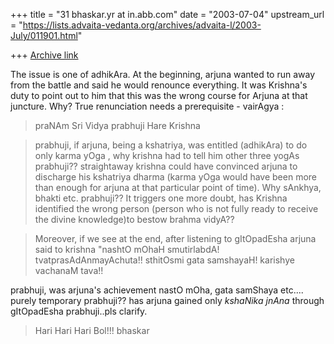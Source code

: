 +++
title = "31 bhaskar.yr at in.abb.com"
date = "2003-07-04"
upstream_url = "https://lists.advaita-vedanta.org/archives/advaita-l/2003-July/011901.html"

+++
[Archive link](https://lists.advaita-vedanta.org/archives/advaita-l/2003-July/011901.html)


The issue is one of adhikAra. At the beginning, arjuna wanted to run away
from the battle and said he would renounce everything. It was Krishna's
duty
to point out to him that this was the wrong course for Arjuna at that
juncture. Why? True renunciation needs a prerequisite - vairAgya :

>  praNAm Sri Vidya prabhuji
>  Hare Krishna

>  prabhuji, if arjuna, being  a kshatriya, was entitled (adhikAra) to do
only karma yOga , why krishna had to tell him other three yogAs prabhuji??
straightaway krishna could have convinced arjuna to discharge his kshatriya
dharma (karma yOga would have been more than enough for arjuna at that
particular point of time).  Why sAnkhya, bhakti etc. prabhuji?? It triggers
one more doubt, has Krishna identified the wrong person (person who is not
fully ready to receive the divine knowledge)to bestow brahma vidyA??

>  Moreover, if we see at the end, after listening to gItOpadEsha arjuna
said to krishna  "nashtO mOhaH smutirlabdA! tvatprasAdAnmayAchuta!!
sthitOsmi gata samshayaH! karishye vachanaM tava!!

prabhuji, was arjuna's achievement nastO mOha, gata samShaya etc.... purely
temporary prabhuji?? has arjuna gained only *kshaNika jnAna* through
gItOpadEsha prabhuji..pls clarify.

>  Hari Hari Hari Bol!!!
>  bhaskar


